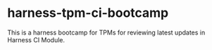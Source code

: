 # harness-tpm-ci-bootcamp

This is a harness bootcamp for TPMs for reviewing latest updates in Harness CI Module.
